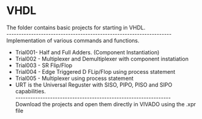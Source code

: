 # VHDL
The folder contains basic projects for starting in VHDL.  <br/>
------------------------------------------------------------------- <br/>
Implementation of various commands and functions. <br/>
- Trial001- Half and Full Adders. (Component Instantiation) <br/>
- Trial002 -  Multiplexer and Demultiplexer with component instatiation <br/>
- Trial003 - SR Flip/Flop <br/>
- Trial004 - Edge Triggered D FLip/Flop using process statement <br/>
- Trial005 - Multiplexer using process statement <br/>
- URT is the Universal Reguster with SISO, PIPO, PISO and SIPO capabilities.<br/>
--------------------------------------------------------------- <br/>
Download the projects and open them directly in VIVADO using the .xpr file <br/>
